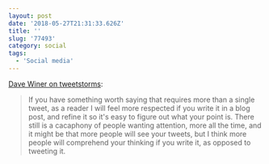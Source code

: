 ```yaml
---
layout: post
date: '2018-05-27T21:31:33.626Z'
title: ''
slug: '77493'
category: social
tags:
  - 'Social media'
---
```

[Dave Winer on tweetstorms](http://scripting.com/2018/05/24.html#a140126):

>If you have something worth saying that requires more than a single tweet, as a reader I will feel more respected if you write it in a blog post, and refine it so it&#39;s easy to figure out what your point is. There still is a cacaphony of people wanting attention, more all the time, and it might be that more people will see your tweets, but I think more people will comprehend your thinking if you write it, as opposed to tweeting it.
